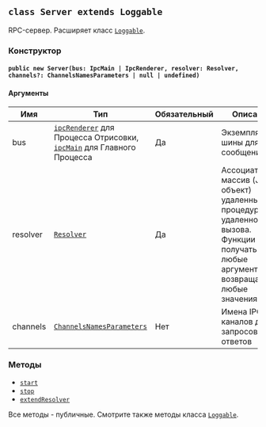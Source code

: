 ## `class Server extends Loggable`

RPC-сервер. Расширяет класс [`Loggable`](#/api/electron-rpc-utils/loggable).

### Конструктор

#### `public new Server(bus: IpcMain | IpcRenderer, resolver: Resolver, channels?: ChannelsNamesParameters | null | undefined)`

#### Аргументы

| Имя      | Тип                                                                                                                                                                                   | Обязательный | Описание                                                                                                                                      |
| -------- | ------------------------------------------------------------------------------------------------------------------------------------------------------------------------------------- | ------------ | --------------------------------------------------------------------------------------------------------------------------------------------- |
| bus      | [`ipcRenderer`](https://electronjs.org/docs/api/ipc-renderer#ipcrenderer) для Процесса Отрисовки, [`ipcMain`](https://electronjs.org/docs/api/ipc-main#ipcmain) для Главного Процесса | Да           | Экземпляр шины для IPC-сообщений                                                                                                              |
| resolver | [`Resolver`](#/api/electron-rpc-types/resolver)                                                                                                                                       | Да           | Ассоциативный массив (JS-объект) удаленных процедур для удаленного вызова. Функции могут получать любые аргументы и возвращать любые значения |
| channels | [`ChannelsNamesParameters`](#/api/electron-rpc-types/channels-names-parameters)                                                                                                       | Нет          | Имена IPC-каналов для запросов и ответов                                                                                                      |

### Методы

-   [`start`](#./start)
-   [`stop`](#./stop)
-   [`extendResolver`](#./extend-resolver)

Все методы - публичные. Смотрите также методы класса [`Loggable`](#/api/electron-rpc-utils/loggable).
